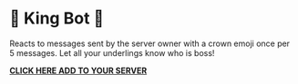 # 👑 King Bot 👑

Reacts to messages sent by the server owner with a crown emoji once per 5 messages. Let all your underlings know who is boss!

[**CLICK HERE ADD TO YOUR SERVER**](https://discord.com/api/oauth2/authorize?client_id=711316876738691163&permissions=0&scope=bot)
